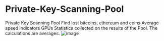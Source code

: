 # Private-Key-Scanning-Pool
Private Key Scanning Pool Find lost bitcoins, ethereum and coins
Average speed indicators GPUs
Statistics collected on the results of the Pool.
The calculations are averages.
![image](https://github.com/JohnThomsonK/Private-Key-Scanning-Pool/assets/102905450/9290240a-2aa2-4f90-9f20-66182ce7b063)

